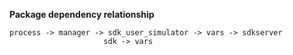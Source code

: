 **Package dependency relationship**

```
process -> manager -> sdk_user_simulator -> vars -> sdkserver
				     sdk -> vars
```